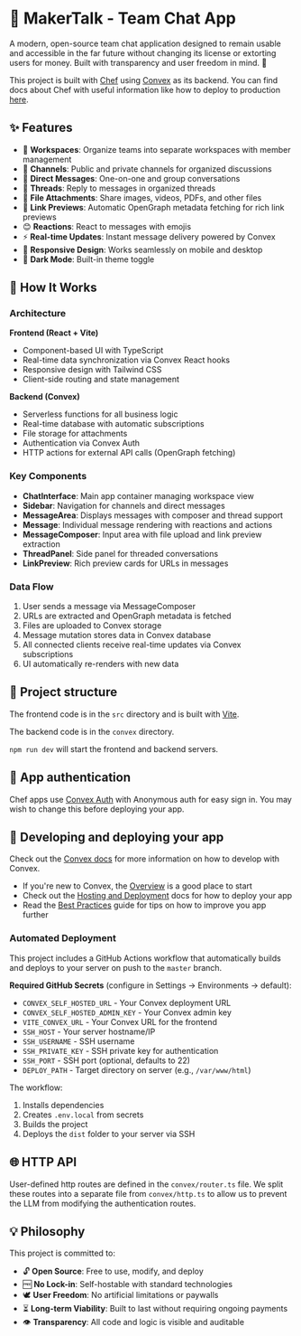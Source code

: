 # 💬 MakerTalk - Team Chat App

A modern, open-source team chat application designed to remain usable and accessible in the far future without changing its license or extorting users for money. Built with transparency and user freedom in mind. 🚀

This project is built with [Chef](https://chef.convex.dev) using [Convex](https://convex.dev) as its backend. You can find docs about Chef with useful information like how to deploy to production [here](https://docs.convex.dev/chef).

## ✨ Features

- 🏢 **Workspaces**: Organize teams into separate workspaces with member management
- 📢 **Channels**: Public and private channels for organized discussions
- 💬 **Direct Messages**: One-on-one and group conversations
- 🧵 **Threads**: Reply to messages in organized threads
- 📎 **File Attachments**: Share images, videos, PDFs, and other files
- 🔗 **Link Previews**: Automatic OpenGraph metadata fetching for rich link previews
- 😊 **Reactions**: React to messages with emojis
- ⚡ **Real-time Updates**: Instant message delivery powered by Convex
- 📱 **Responsive Design**: Works seamlessly on mobile and desktop
- 🌙 **Dark Mode**: Built-in theme toggle

## 🔧 How It Works

### Architecture

**Frontend (React + Vite)**
- Component-based UI with TypeScript
- Real-time data synchronization via Convex React hooks
- Responsive design with Tailwind CSS
- Client-side routing and state management

**Backend (Convex)**
- Serverless functions for all business logic
- Real-time database with automatic subscriptions
- File storage for attachments
- Authentication via Convex Auth
- HTTP actions for external API calls (OpenGraph fetching)

### Key Components

- **ChatInterface**: Main app container managing workspace view
- **Sidebar**: Navigation for channels and direct messages
- **MessageArea**: Displays messages with composer and thread support
- **Message**: Individual message rendering with reactions and actions
- **MessageComposer**: Input area with file upload and link preview extraction
- **ThreadPanel**: Side panel for threaded conversations
- **LinkPreview**: Rich preview cards for URLs in messages

### Data Flow

1. User sends a message via MessageComposer
2. URLs are extracted and OpenGraph metadata is fetched
3. Files are uploaded to Convex storage
4. Message mutation stores data in Convex database
5. All connected clients receive real-time updates via Convex subscriptions
6. UI automatically re-renders with new data
  
## 📁 Project structure
  
The frontend code is in the `src` directory and is built with [Vite](https://vitejs.dev/).
  
The backend code is in the `convex` directory.
  
`npm run dev` will start the frontend and backend servers.

## 🔐 App authentication

Chef apps use [Convex Auth](https://auth.convex.dev/) with Anonymous auth for easy sign in. You may wish to change this before deploying your app.

## 🚀 Developing and deploying your app

Check out the [Convex docs](https://docs.convex.dev/) for more information on how to develop with Convex.
* If you're new to Convex, the [Overview](https://docs.convex.dev/understanding/) is a good place to start
* Check out the [Hosting and Deployment](https://docs.convex.dev/production/) docs for how to deploy your app
* Read the [Best Practices](https://docs.convex.dev/understanding/best-practices/) guide for tips on how to improve you app further

### Automated Deployment

This project includes a GitHub Actions workflow that automatically builds and deploys to your server on push to the `master` branch.

**Required GitHub Secrets** (configure in Settings → Environments → default):
- `CONVEX_SELF_HOSTED_URL` - Your Convex deployment URL
- `CONVEX_SELF_HOSTED_ADMIN_KEY` - Your Convex admin key
- `VITE_CONVEX_URL` - Your Convex URL for the frontend
- `SSH_HOST` - Your server hostname/IP
- `SSH_USERNAME` - SSH username
- `SSH_PRIVATE_KEY` - SSH private key for authentication
- `SSH_PORT` - SSH port (optional, defaults to 22)
- `DEPLOY_PATH` - Target directory on server (e.g., `/var/www/html`)

The workflow:
1. Installs dependencies
2. Creates `.env.local` from secrets
3. Builds the project
4. Deploys the `dist` folder to your server via SSH

## 🌐 HTTP API

User-defined http routes are defined in the `convex/router.ts` file. We split these routes into a separate file from `convex/http.ts` to allow us to prevent the LLM from modifying the authentication routes.

## 💡 Philosophy

This project is committed to:
- 🔓 **Open Source**: Free to use, modify, and deploy
- 🆓 **No Lock-in**: Self-hostable with standard technologies
- 🕊️ **User Freedom**: No artificial limitations or paywalls
- ⏳ **Long-term Viability**: Built to last without requiring ongoing payments
- 👁️ **Transparency**: All code and logic is visible and auditable
